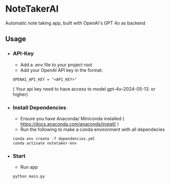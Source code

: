 # NoteTakerAI
Automatic note taking app, built with OpenAI's GPT 4o as backend

## Usage

- ### API-Key
    - Add a .env file to your project root
    - Add your OpenAI API key in the format: 

    ```
    OPENAI_API_KEY = "<API_KEY>"
    ```
    ( Your api key need to have access to model  gpt-4o-2024-05-13. or higher)

- ### Install Dependencies
    - Ensure you have Anaconda/ Miniconda installed 
    ( https://docs.anaconda.com/anaconda/install/ )
    - Run the following to make a conda environment with all dependecies

    ```
    conda env create -f dependencies.yml
    conda activate notetaker-env
    ```

- ### Start 
    - Run app
    ```
    python main.py
    ```
